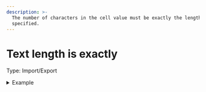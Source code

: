 ```yaml
---
description: >-
  The number of characters in the cell value must be exactly the length
  specified.
---
```


# Text length is exactly

Type: Import/Export

<details>

<summary>Example</summary>

* Cell value: Description
* Rule value: 12
* Result: Fail - Description is only 11 characters

</details>
